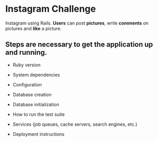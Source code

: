 Instagram Challenge
===================

Instagram using Rails. **Users** can post **pictures**, write **comments** on pictures and **like** a picture.

## Steps are necessary to get the application up and running.

* Ruby version

* System dependencies

* Configuration

* Database creation

* Database initialization

* How to run the test suite

* Services (job queues, cache servers, search engines, etc.)

* Deployment instructions
